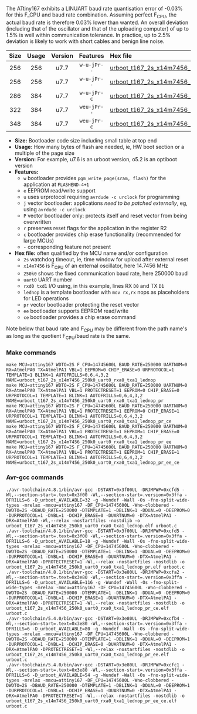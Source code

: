 The ATtiny167 exhibits a LINUART baud rate quantisation error of -0.03% for this F_CPU and baud rate combination. Assuming perfect F<sub>CPU</sub>, the actual baud rate is therefore 0.03% lower than wanted. An overall deviation (including that of the oscillator and that of the uploading computer) of up to 1.5% is well within communication tolerance. In practice, up to 2.5% deviation is likely to work with short cables and benign line noise.

|Size|Usage|Version|Features|Hex file|
|:-:|:-:|:-:|:-:|:--|
|256|256|u7.7|`w-u-jPr--`|[urboot_t167_2s_x14m7456_250k0_uart0_rxa0_txa1_lednop.hex](https://raw.githubusercontent.com/stefanrueger/urboot.hex/main/mcus/attiny167/watchdog_2_s/external_oscillator/14m745600_hz/%2B250k0_baud/uart0_rxa0_txa1/lednop/urboot_t167_2s_x14m7456_250k0_uart0_rxa0_txa1_lednop.hex)|
|256|256|u7.7|`w-u-jPr--`|[urboot_t167_2s_x14m7456_250k0_uart0_rxa0_txa1_lednop_pr.hex](https://raw.githubusercontent.com/stefanrueger/urboot.hex/main/mcus/attiny167/watchdog_2_s/external_oscillator/14m745600_hz/%2B250k0_baud/uart0_rxa0_txa1/lednop/urboot_t167_2s_x14m7456_250k0_uart0_rxa0_txa1_lednop_pr.hex)|
|286|384|u7.7|`w-u-jPr-c`|[urboot_t167_2s_x14m7456_250k0_uart0_rxa0_txa1_lednop_pr_ce.hex](https://raw.githubusercontent.com/stefanrueger/urboot.hex/main/mcus/attiny167/watchdog_2_s/external_oscillator/14m745600_hz/%2B250k0_baud/uart0_rxa0_txa1/lednop/urboot_t167_2s_x14m7456_250k0_uart0_rxa0_txa1_lednop_pr_ce.hex)|
|322|384|u7.7|`weu-jPr--`|[urboot_t167_2s_x14m7456_250k0_uart0_rxa0_txa1_lednop_pr_ee.hex](https://raw.githubusercontent.com/stefanrueger/urboot.hex/main/mcus/attiny167/watchdog_2_s/external_oscillator/14m745600_hz/%2B250k0_baud/uart0_rxa0_txa1/lednop/urboot_t167_2s_x14m7456_250k0_uart0_rxa0_txa1_lednop_pr_ee.hex)|
|348|384|u7.7|`weu-jPr-c`|[urboot_t167_2s_x14m7456_250k0_uart0_rxa0_txa1_lednop_pr_ee_ce.hex](https://raw.githubusercontent.com/stefanrueger/urboot.hex/main/mcus/attiny167/watchdog_2_s/external_oscillator/14m745600_hz/%2B250k0_baud/uart0_rxa0_txa1/lednop/urboot_t167_2s_x14m7456_250k0_uart0_rxa0_txa1_lednop_pr_ee_ce.hex)|

- **Size:** Bootloader code size including small table at top end
- **Usage:** How many bytes of flash are needed, ie, HW boot section or a multiple of the page size
- **Version:** For example, u7.6 is an urboot version, o5.2 is an optiboot version
- **Features:**
  + `w` bootloader provides `pgm_write_page(sram, flash)` for the application at `FLASHEND-4+1`
  + `e` EEPROM read/write support
  + `u` uses urprotocol requiring `avrdude -c urclock` for programming
  + `j` vector bootloader: applications *need to be patched externally*, eg, using `avrdude -c urclock`
  + `P` vector bootloader only: protects itself and reset vector from being overwritten
  + `r` preserves reset flags for the application in the register R2
  + `c` bootloader provides chip erase functionality (recommended for large MCUs)
  + `-` corresponding feature not present
- **Hex file:** often qualified by the MCU name and/or configuration
  + `2s` watchdog timeout, ie, time window for upload after external reset
  + `x14m7456` is F<sub>CPU</sub> of an external oscillator, here 14.7456 MHz
  + `250k0` shows the fixed communication baud rate, here 250000 baud
  + `uart0` UART number
  + `rxd0 txd1` I/O using, in this example, lines RX `D0` and TX `D1`
  + `lednop` is a template bootloader with `mov rx,rx` nops as placeholders for LED operations
  + `pr` vector bootloader protecting the reset vector
  + `ee` bootloader supports EEPROM read/write
  + `ce` bootloader provides a chip erase command


Note below that baud rate and F<sub>CPU</sub> may be different from the path name's as long as the quotient F<sub>CPU</sub>/baud rate is the same.

### Make commands
```
make MCU=attiny167 WDTO=2S F_CPU=14745600L BAUD_RATE=250000 UARTNUM=0 RX=AtmelPA0 TX=AtmelPA1 VBL=1 EEPROM=0 CHIP_ERASE=0 URPROTOCOL=1 TEMPLATE=1 BLINK=1 AUTOFRILLS=0,6,4,3,2 NAME=urboot_t167_2s_x14m7456_250k0_uart0_rxa0_txa1_lednop
make MCU=attiny167 WDTO=2S F_CPU=14745600L BAUD_RATE=250000 UARTNUM=0 RX=AtmelPA0 TX=AtmelPA1 VBL=1 PROTECTRESET=1 EEPROM=0 CHIP_ERASE=0 URPROTOCOL=1 TEMPLATE=1 BLINK=1 AUTOFRILLS=0,6,4,3,2 NAME=urboot_t167_2s_x14m7456_250k0_uart0_rxa0_txa1_lednop_pr
make MCU=attiny167 WDTO=2S F_CPU=14745600L BAUD_RATE=250000 UARTNUM=0 RX=AtmelPA0 TX=AtmelPA1 VBL=1 PROTECTRESET=1 EEPROM=0 CHIP_ERASE=1 URPROTOCOL=1 TEMPLATE=1 BLINK=1 AUTOFRILLS=0,6,4,3,2 NAME=urboot_t167_2s_x14m7456_250k0_uart0_rxa0_txa1_lednop_pr_ce
make MCU=attiny167 WDTO=2S F_CPU=14745600L BAUD_RATE=250000 UARTNUM=0 RX=AtmelPA0 TX=AtmelPA1 VBL=1 PROTECTRESET=1 EEPROM=1 CHIP_ERASE=0 URPROTOCOL=1 TEMPLATE=1 BLINK=1 AUTOFRILLS=0,6,4,3,2 NAME=urboot_t167_2s_x14m7456_250k0_uart0_rxa0_txa1_lednop_pr_ee
make MCU=attiny167 WDTO=2S F_CPU=14745600L BAUD_RATE=250000 UARTNUM=0 RX=AtmelPA0 TX=AtmelPA1 VBL=1 PROTECTRESET=1 EEPROM=1 CHIP_ERASE=1 URPROTOCOL=1 TEMPLATE=1 BLINK=1 AUTOFRILLS=0,6,4,3,2 NAME=urboot_t167_2s_x14m7456_250k0_uart0_rxa0_txa1_lednop_pr_ee_ce
```

### Avr-gcc commands
```
./avr-toolchain/4.8.1/bin/avr-gcc -DSTART=0x3f00UL -DRJMPWP=0xcfd5 -Wl,--section-start=.text=0x3f00 -Wl,--section-start=.version=0x3ffa -DFRILLS=6 -D_urboot_AVAILABLE=32 -g -Wundef -Wall -Os -fno-split-wide-types -mrelax -mmcu=attiny167 -DF_CPU=14745600L -Wno-clobbered -DWDTO=2S -DBAUD_RATE=250000 -DTEMPLATE=1 -DBLINK=1 -DDUAL=0 -DEEPROM=0 -DURPROTOCOL=1 -DVBL=1 -DCHIP_ERASE=0 -DUARTNUM=0 -DTX=AtmelPA1 -DRX=AtmelPA0 -Wl,--relax -nostartfiles -nostdlib -o urboot_t167_2s_x14m7456_250k0_uart0_rxa0_txa1_lednop.elf urboot.c
./avr-toolchain/4.8.1/bin/avr-gcc -DSTART=0x3f00UL -DRJMPWP=0xcfd5 -Wl,--section-start=.text=0x3f00 -Wl,--section-start=.version=0x3ffa -DFRILLS=6 -D_urboot_AVAILABLE=18 -g -Wundef -Wall -Os -fno-split-wide-types -mrelax -mmcu=attiny167 -DF_CPU=14745600L -Wno-clobbered -DWDTO=2S -DBAUD_RATE=250000 -DTEMPLATE=1 -DBLINK=1 -DDUAL=0 -DEEPROM=0 -DURPROTOCOL=1 -DVBL=1 -DCHIP_ERASE=0 -DUARTNUM=0 -DTX=AtmelPA1 -DRX=AtmelPA0 -DPROTECTRESET=1 -Wl,--relax -nostartfiles -nostdlib -o urboot_t167_2s_x14m7456_250k0_uart0_rxa0_txa1_lednop_pr.elf urboot.c
./avr-toolchain/4.8.1/bin/avr-gcc -DSTART=0x3e80UL -DRJMPWP=0xcfa2 -Wl,--section-start=.text=0x3e80 -Wl,--section-start=.version=0x3ffa -DFRILLS=6 -D_urboot_AVAILABLE=116 -g -Wundef -Wall -Os -fno-split-wide-types -mrelax -mmcu=attiny167 -DF_CPU=14745600L -Wno-clobbered -DWDTO=2S -DBAUD_RATE=250000 -DTEMPLATE=1 -DBLINK=1 -DDUAL=0 -DEEPROM=0 -DURPROTOCOL=1 -DVBL=1 -DCHIP_ERASE=1 -DUARTNUM=0 -DTX=AtmelPA1 -DRX=AtmelPA0 -DPROTECTRESET=1 -Wl,--relax -nostartfiles -nostdlib -o urboot_t167_2s_x14m7456_250k0_uart0_rxa0_txa1_lednop_pr_ce.elf urboot.c
./avr-toolchain/5.4.0/bin/avr-gcc -DSTART=0x3e80UL -DRJMPWP=0xcfb4 -Wl,--section-start=.text=0x3e80 -Wl,--section-start=.version=0x3ffa -DFRILLS=6 -D_urboot_AVAILABLE=80 -g -Wundef -Wall -Os -fno-split-wide-types -mrelax -mmcu=attiny167 -DF_CPU=14745600L -Wno-clobbered -DWDTO=2S -DBAUD_RATE=250000 -DTEMPLATE=1 -DBLINK=1 -DDUAL=0 -DEEPROM=1 -DURPROTOCOL=1 -DVBL=1 -DCHIP_ERASE=0 -DUARTNUM=0 -DTX=AtmelPA1 -DRX=AtmelPA0 -DPROTECTRESET=1 -Wl,--relax -nostartfiles -nostdlib -o urboot_t167_2s_x14m7456_250k0_uart0_rxa0_txa1_lednop_pr_ee.elf urboot.c
./avr-toolchain/5.4.0/bin/avr-gcc -DSTART=0x3e80UL -DRJMPWP=0xcfc1 -Wl,--section-start=.text=0x3e80 -Wl,--section-start=.version=0x3ffa -DFRILLS=6 -D_urboot_AVAILABLE=54 -g -Wundef -Wall -Os -fno-split-wide-types -mrelax -mmcu=attiny167 -DF_CPU=14745600L -Wno-clobbered -DWDTO=2S -DBAUD_RATE=250000 -DTEMPLATE=1 -DBLINK=1 -DDUAL=0 -DEEPROM=1 -DURPROTOCOL=1 -DVBL=1 -DCHIP_ERASE=1 -DUARTNUM=0 -DTX=AtmelPA1 -DRX=AtmelPA0 -DPROTECTRESET=1 -Wl,--relax -nostartfiles -nostdlib -o urboot_t167_2s_x14m7456_250k0_uart0_rxa0_txa1_lednop_pr_ee_ce.elf urboot.c
```

